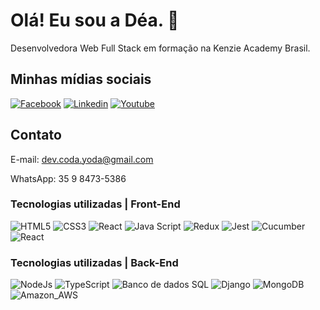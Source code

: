# Olá! Eu sou a Déa. 🖖

Desenvolvedora Web Full Stack em formação na Kenzie Academy Brasil.

## Minhas mídias sociais

[![Facebook](https://img.shields.io/badge/Facebook-1877F2?style=for-the-badge&logo=facebook&logoColor=white)](https://www.facebook.com/Prof4n4) [![Linkedin](https://img.shields.io/badge/LinkedIn-0077B5?style=for-the-badge&logo=linkedin&logoColor=white)](https://www.linkedin.com/in/andr%C3%A9a-de-mattos-55b833245/) [![Youtube](https://img.shields.io/badge/YouTube-FF0000?style=for-the-badge&logo=youtube&logoColor=white)](https://www.youtube.com/channel/UCUQGkqg9x-jZBtuwynlc6-Q)


## Contato

E-mail: dev.coda.yoda@gmail.com

WhatsApp: 35 9 8473-5386

### Tecnologias utilizadas | Front-End
![HTML5](https://img.shields.io/static/v1?label=M1&message=HTML5&color=brigthgreen)
![CSS3](https://img.shields.io/static/v1?label=M1&message=CSS3&color=brigthgreen)
![React](https://img.shields.io/static/v1?label=M1&message=React&color=brigthgreen)
![Java Script](https://img.shields.io/static/v1?label=M1-M2&message=JavaScript&color=brigthgreen)
![Redux](https://img.shields.io/static/v1?label=M2&message=Redux&color=brigthgreen)
![Jest](https://img.shields.io/static/v1?label=M2&message=Jest&color=brigthgreen)
![Cucumber](https://img.shields.io/static/v1?label=M2&message=Cucumber&color=brigthgreen)
![React](https://img.shields.io/static/v1?label=M3&message=React&color=brigthgreen)

### Tecnologias utilizadas | Back-End

![NodeJs](https://img.shields.io/static/v1?label=M4&message=NodeJs&color=blue)
![TypeScript](https://img.shields.io/static/v1?label=M4&message=TypeScriptn&color=blue)
![Banco de dados SQL](https://img.shields.io/static/v1?label=M4&message=Banco_de_Dados_SQL&color=blue)
![Django](https://img.shields.io/static/v1?label=M5&message=Django&color=blue)
![MongoDB](https://img.shields.io/static/v1?label=M5&message=MongoDB&color=blue)
![Amazon_AWS](https://img.shields.io/static/v1?label=M5&message=Amazon_AWS&color=blue)



